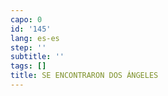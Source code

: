 ```yaml
---
capo: 0
id: '145'
lang: es-es
step: ''
subtitle: ''
tags: []
title: SE ENCONTRARON DOS ÁNGELES
---
```

